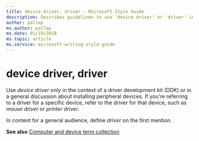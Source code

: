 ```yaml
---
title: device driver, driver - Microsoft Style Guide
description: Describes guidelines to use 'device driver' or 'driver' in Microsoft documents. In content for a general audience, define 'driver' on the first mention.
author: pallep
ms.author: pallep
ms.date: 01/19/2018
ms.topic: article
ms.service: microsoft-writing-style-guide
---
```


# device driver, driver

Use *device driver* only
in the context of a driver development kit (DDK) or in a general
discussion about installing peripheral devices. If you're referring to a
driver for a specific device, refer to the driver for that device, such
as *mouse driver* or *printer driver*.

In content for a general audience, define *driver* on the first mention.

**See also** [Computer and device term collection](~/a-z-word-list-term-collections/term-collections/computer-device-terms.md)
